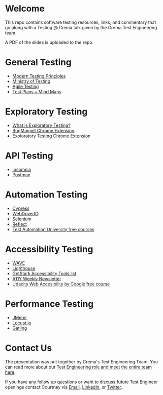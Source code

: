 # Welcome
This repo contains software testing resources, links, and commentary that go along with a Testing @ Crema talk given by the Crema Test Engineering team. 

A PDF of the slides is uploaded to the repo.

# General Testing
- [Modern Testing Principles](https://www.moderntesting.org/)
- [Ministry of Testing](https://www.ministryoftesting.com)
- [Agile Testing](https://agiletester.ca/)
- [Test Plans + Mind Maps](https://www.crema.us/blog/test-plans-mind-maps)

# Exploratory Testing 
- [What is Exploratory Testing?](https://martinfowler.com/bliki/ExploratoryTesting.html)
- [BugMagnet Chrome Extension](https://bugmagnet.org/)
- [Exploratory Testing Chrome Extension](https://chrome.google.com/webstore/detail/exploratory-testing-chrom/khigmghadjljgjpamimgjjmpmlbgmekj?hl=en)
# API Testing
- [Insomnia](https://insomnia.rest/)
- [Postman](https://www.postman.com/)
# Automation Testing 
- [Cypress](https://www.cypress.io/)
- [WebDriverIO](https://webdriver.io/)
- [Selenium](https://www.selenium.dev/)
- [Reflect](https://reflect.run/)
- [Test Automation University free courses](https://testautomationu.applitools.com/)
# Accessibility Testing
- [WAVE](https://wave.webaim.org/)
- [Lighthouse](https://developers.google.com/web/tools/lighthouse)
- [GetStark Accessibility Tools list](https://www.getstark.co/library/)
- [A11Y Weekly Newsletter](https://a11yweekly.com/)
- [Udacity Web Accesibility by Google free course](https://www.udacity.com/course/web-accessibility--ud891)
# Performance Testing 
- [JMeter](https://jmeter.apache.org/)
- [Locust.io](https://locust.io/)
- [Gatling](https://gatling.io/)
# Contact Us
The presentation was put together by Crema's Test Engineering Team. You can read more about our [Test Engineering role and meet the entire team here](https://www.crema.us/careers/test-engineer). 

If you have any follow up questions or want to discuss future Test Engineer openings contact Courtney via [Email](mailto:courtney@crema.us), [LinkedIn](https://www.linkedin.com/in/courtneyjohnston/), or  [Twitter](https://twitter.com/teststash).
